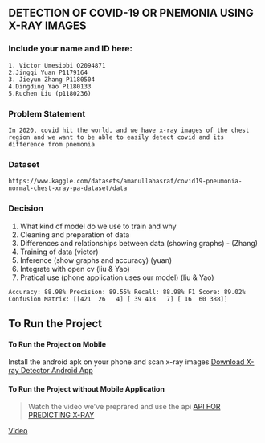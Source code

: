 <!-- @format -->

## DETECTION OF COVID-19 OR PNEMONIA USING X-RAY IMAGES

### Include your name and ID here:

    1. Victor Umesiobi Q2094871
    2.Jingqi Yuan P1179164
    3. Jieyun Zhang P1180504
    4.Dingding Yao P1180133
    5.Ruchen Liu (p1180236)

### Problem Statement

`In 2020, covid hit the world, and we have x-ray images of the chest region and we want to be able to easily detect covid and its difference from pnemonia`

### Dataset

`https://www.kaggle.com/datasets/amanullahasraf/covid19-pneumonia-normal-chest-xray-pa-dataset/data`

### Decision

1.  What kind of model do we use to train and why
2.  Cleaning and preparation of data
3.  Differences and relationships between data (showing graphs) - (Zhang)
4.  Training of data (victor)
5.  Inference (show graphs and accuracy) (yuan)
6.  Integrate with open cv (liu & Yao)
7.  Pratical use (phone application uses our model) (liu & Yao)

`Accuracy: 88.98%
Precision: 89.55%
Recall: 88.98%
F1 Score: 89.02%
Confusion Matrix:
[[421  26   4]
 [ 39 418   7]
 [ 16  60 388]]`

## To Run the Project

#### To Run the Project on Mobile

Install the android apk on your phone and scan x-ray images [Download X-ray Detector Android App](https://expo.dev/artifacts/eas/YpZwje6o3tYBYvN1NfWuR.apk)

#### To Run the Project without Mobile Application

> Watch the video we've preprared and use the api [API FOR PREDICTING X-RAY](https://ec2-16-170-250-17.eu-north-1.compute.amazonaws.com/predict)

[Video](https://www.loom.com/share/73d5cc3eefdf4950a2d980f27ea4fc20?sid=7b87fc1e-ad77-4eaf-8baf-252320615f56)
